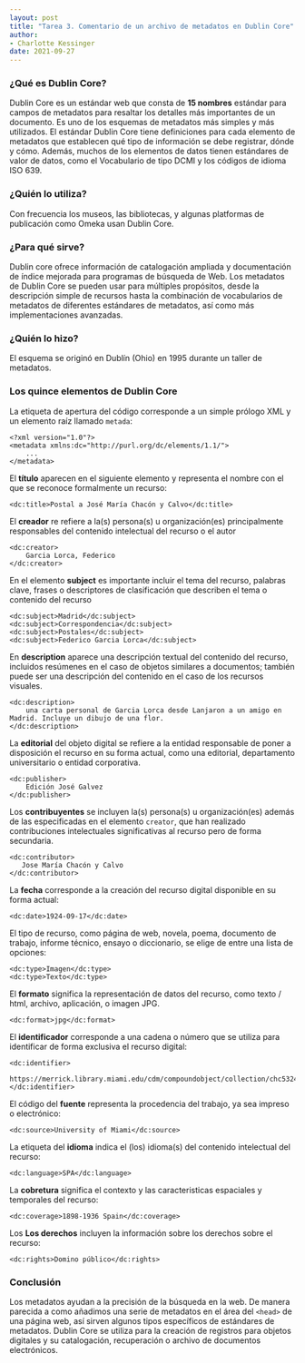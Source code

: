 ```yaml
---
layout: post
title: "Tarea 3. Comentario de un archivo de metadatos en Dublin Core"
author:
- Charlotte Kessinger
date: 2021-09-27
---
```


### ¿Qué es Dublin Core?
Dublin Core es un estándar web que consta de **15 nombres** estándar para campos de metadatos para resaltar los detalles más importantes de un documento. Es uno de los esquemas de metadatos más simples y más utilizados. El estándar Dublin Core tiene definiciones para cada elemento de metadatos que establecen qué tipo de información se debe registrar, dónde y cómo. Además, muchos de los elementos de datos tienen estándares de valor de datos, como el Vocabulario de tipo DCMI y los códigos de idioma ISO 639. 

### ¿Quién lo utiliza?
Con frecuencia los museos, las bibliotecas, y algunas platformas de publicación como Omeka usan Dublin Core.

### ¿Para qué sirve?
Dublin core ofrece información de catalogación ampliada y documentación de índice mejorada para programas de búsqueda de Web. Los metadatos de Dublin Core se pueden usar para múltiples propósitos, desde la descripción simple de recursos hasta la combinación de vocabularios de metadatos de diferentes estándares de metadatos, así como más implementaciones avanzadas.

### ¿Quién lo hizo?
El esquema se originó en Dublín (Ohio) en 1995 durante un taller de metadatos. 

### Los quince elementos de Dublin Core

La etiqueta de apertura del código corresponde a un simple prólogo XML y un elemento raíz llamado `metada`:

```
<?xml version="1.0"?>
<metadata xmlns:dc="http://purl.org/dc/elements/1.1/">
    ...
</metadata>
```

El **título** aparecen en el siguiente elemento y representa el nombre con el que se reconoce formalmente un recurso:

```
<dc:title>Postal a José María Chacón y Calvo</dc:title>
```

El **creador** re refiere a la(s) persona(s) u organización(es) principalmente responsables del contenido intelectual del recurso o el autor

```
<dc:creator>
    Garcia Lorca, Federico
</dc:creator>
```

En el elemento **subject** es importante incluir el tema del recurso, palabras clave, frases o descriptores de clasificación que describen el tema o contenido del recurso

```
<dc:subject>Madrid</dc:subject>
<dc:subject>Correspondencia</dc:subject>
<dc:subject>Postales</dc:subject>
<dc:subject>Federico Garcia Lorca</dc:subject>
```

En **description** aparece una descripción textual del contenido del recurso, incluidos resúmenes en el caso de objetos similares a documentos; también puede ser una descripción del contenido en el caso de los recursos visuales.

```
<dc:description>
    una carta personal de Garcia Lorca desde Lanjaron a un amigo en Madrid. Incluye un dibujo de una flor.
</dc:description>
```  

La **editorial** del objeto digital se refiere a la entidad responsable de poner a disposición el recurso en su forma actual, como una editorial, departamento universitario o entidad corporativa.

```  
<dc:publisher>
    Edición José Galvez
</dc:publisher>
 ``` 
 
Los **contribuyentes** se incluyen la(s) persona(s) u organización(es) además de las especificadas en el elemento `creator`, que han realizado contribuciones intelectuales significativas al recurso pero de forma secundaria.

 ``` 
<dc:contributor>
    Jose María Chacón y Calvo
</dc:contributor>
 ```     

La **fecha** corresponde a la creación del recurso digital disponible en su forma actual:

```
<dc:date>1924-09-17</dc:date>
```

El tipo de recurso, como página de web, novela, poema, documento de trabajo, informe técnico, ensayo o diccionario, se elige de entre una lista de opciones:

```
<dc:type>Imagen</dc:type>
<dc:type>Texto</dc:type>
```
   
El **formato** significa la representación de datos del recurso, como texto / html, archivo, aplicación, o imagen JPG.

```
<dc:format>jpg</dc:format>
```

El **identificador** corresponde a una cadena o número que se utiliza para identificar de forma exclusiva el recurso digital:

```
<dc:identifier>
    https://merrick.library.miami.edu/cdm/compoundobject/collection/chc5324/id/31/rec/19
</dc:identifier>
```
    
El código del **fuente** representa la procedencia del trabajo, ya sea impreso o electrónico:

```    
<dc:source>University of Miami</dc:source>
```

La etiqueta del **idioma** indica el (los) idioma(s) del contenido intelectual del recurso:

```
<dc:language>SPA</dc:language>
```

La **cobretura** significa el contexto y las caracteristicas espaciales y temporales del recurso:

```
<dc:coverage>1898-1936 Spain</dc:coverage>
```
 
Los **Los derechos** incluyen la información sobre los derechos sobre el recurso:

```
<dc:rights>Domino público</dc:rights>
```

### Conclusión

Los metadatos ayudan a la precisión de la búsqueda en la web. De manera parecida a como añadimos una serie de metadatos en el área del `<head>` de una página web, así sirven algunos tipos específicos de estándares de metadatos. Dublin Core se utiliza para la creación de registros para objetos digitales y su catalogación, recuperación o archivo de documentos electrónicos.


















